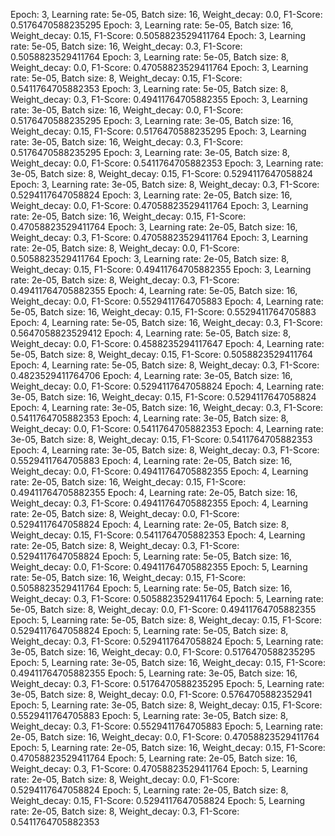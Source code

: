 Epoch: 3, Learning rate: 5e-05, Batch size: 16, Weight_decay: 0.0, F1-Score: 0.5176470588235295
Epoch: 3, Learning rate: 5e-05, Batch size: 16, Weight_decay: 0.15, F1-Score: 0.5058823529411764
Epoch: 3, Learning rate: 5e-05, Batch size: 16, Weight_decay: 0.3, F1-Score: 0.5058823529411764
Epoch: 3, Learning rate: 5e-05, Batch size: 8, Weight_decay: 0.0, F1-Score: 0.47058823529411764
Epoch: 3, Learning rate: 5e-05, Batch size: 8, Weight_decay: 0.15, F1-Score: 0.5411764705882353
Epoch: 3, Learning rate: 5e-05, Batch size: 8, Weight_decay: 0.3, F1-Score: 0.49411764705882355
Epoch: 3, Learning rate: 3e-05, Batch size: 16, Weight_decay: 0.0, F1-Score: 0.5176470588235295
Epoch: 3, Learning rate: 3e-05, Batch size: 16, Weight_decay: 0.15, F1-Score: 0.5176470588235295
Epoch: 3, Learning rate: 3e-05, Batch size: 16, Weight_decay: 0.3, F1-Score: 0.5176470588235295
Epoch: 3, Learning rate: 3e-05, Batch size: 8, Weight_decay: 0.0, F1-Score: 0.5411764705882353
Epoch: 3, Learning rate: 3e-05, Batch size: 8, Weight_decay: 0.15, F1-Score: 0.5294117647058824
Epoch: 3, Learning rate: 3e-05, Batch size: 8, Weight_decay: 0.3, F1-Score: 0.5294117647058824
Epoch: 3, Learning rate: 2e-05, Batch size: 16, Weight_decay: 0.0, F1-Score: 0.47058823529411764
Epoch: 3, Learning rate: 2e-05, Batch size: 16, Weight_decay: 0.15, F1-Score: 0.47058823529411764
Epoch: 3, Learning rate: 2e-05, Batch size: 16, Weight_decay: 0.3, F1-Score: 0.47058823529411764
Epoch: 3, Learning rate: 2e-05, Batch size: 8, Weight_decay: 0.0, F1-Score: 0.5058823529411764
Epoch: 3, Learning rate: 2e-05, Batch size: 8, Weight_decay: 0.15, F1-Score: 0.49411764705882355
Epoch: 3, Learning rate: 2e-05, Batch size: 8, Weight_decay: 0.3, F1-Score: 0.49411764705882355
Epoch: 4, Learning rate: 5e-05, Batch size: 16, Weight_decay: 0.0, F1-Score: 0.5529411764705883
Epoch: 4, Learning rate: 5e-05, Batch size: 16, Weight_decay: 0.15, F1-Score: 0.5529411764705883
Epoch: 4, Learning rate: 5e-05, Batch size: 16, Weight_decay: 0.3, F1-Score: 0.5647058823529412
Epoch: 4, Learning rate: 5e-05, Batch size: 8, Weight_decay: 0.0, F1-Score: 0.4588235294117647
Epoch: 4, Learning rate: 5e-05, Batch size: 8, Weight_decay: 0.15, F1-Score: 0.5058823529411764
Epoch: 4, Learning rate: 5e-05, Batch size: 8, Weight_decay: 0.3, F1-Score: 0.4823529411764706
Epoch: 4, Learning rate: 3e-05, Batch size: 16, Weight_decay: 0.0, F1-Score: 0.5294117647058824
Epoch: 4, Learning rate: 3e-05, Batch size: 16, Weight_decay: 0.15, F1-Score: 0.5294117647058824
Epoch: 4, Learning rate: 3e-05, Batch size: 16, Weight_decay: 0.3, F1-Score: 0.5411764705882353
Epoch: 4, Learning rate: 3e-05, Batch size: 8, Weight_decay: 0.0, F1-Score: 0.5411764705882353
Epoch: 4, Learning rate: 3e-05, Batch size: 8, Weight_decay: 0.15, F1-Score: 0.5411764705882353
Epoch: 4, Learning rate: 3e-05, Batch size: 8, Weight_decay: 0.3, F1-Score: 0.5529411764705883
Epoch: 4, Learning rate: 2e-05, Batch size: 16, Weight_decay: 0.0, F1-Score: 0.49411764705882355
Epoch: 4, Learning rate: 2e-05, Batch size: 16, Weight_decay: 0.15, F1-Score: 0.49411764705882355
Epoch: 4, Learning rate: 2e-05, Batch size: 16, Weight_decay: 0.3, F1-Score: 0.49411764705882355
Epoch: 4, Learning rate: 2e-05, Batch size: 8, Weight_decay: 0.0, F1-Score: 0.5294117647058824
Epoch: 4, Learning rate: 2e-05, Batch size: 8, Weight_decay: 0.15, F1-Score: 0.5411764705882353
Epoch: 4, Learning rate: 2e-05, Batch size: 8, Weight_decay: 0.3, F1-Score: 0.5294117647058824
Epoch: 5, Learning rate: 5e-05, Batch size: 16, Weight_decay: 0.0, F1-Score: 0.49411764705882355
Epoch: 5, Learning rate: 5e-05, Batch size: 16, Weight_decay: 0.15, F1-Score: 0.5058823529411764
Epoch: 5, Learning rate: 5e-05, Batch size: 16, Weight_decay: 0.3, F1-Score: 0.5058823529411764
Epoch: 5, Learning rate: 5e-05, Batch size: 8, Weight_decay: 0.0, F1-Score: 0.49411764705882355
Epoch: 5, Learning rate: 5e-05, Batch size: 8, Weight_decay: 0.15, F1-Score: 0.5294117647058824
Epoch: 5, Learning rate: 5e-05, Batch size: 8, Weight_decay: 0.3, F1-Score: 0.5294117647058824
Epoch: 5, Learning rate: 3e-05, Batch size: 16, Weight_decay: 0.0, F1-Score: 0.5176470588235295
Epoch: 5, Learning rate: 3e-05, Batch size: 16, Weight_decay: 0.15, F1-Score: 0.49411764705882355
Epoch: 5, Learning rate: 3e-05, Batch size: 16, Weight_decay: 0.3, F1-Score: 0.5176470588235295
Epoch: 5, Learning rate: 3e-05, Batch size: 8, Weight_decay: 0.0, F1-Score: 0.5764705882352941
Epoch: 5, Learning rate: 3e-05, Batch size: 8, Weight_decay: 0.15, F1-Score: 0.5529411764705883
Epoch: 5, Learning rate: 3e-05, Batch size: 8, Weight_decay: 0.3, F1-Score: 0.5529411764705883
Epoch: 5, Learning rate: 2e-05, Batch size: 16, Weight_decay: 0.0, F1-Score: 0.47058823529411764
Epoch: 5, Learning rate: 2e-05, Batch size: 16, Weight_decay: 0.15, F1-Score: 0.47058823529411764
Epoch: 5, Learning rate: 2e-05, Batch size: 16, Weight_decay: 0.3, F1-Score: 0.47058823529411764
Epoch: 5, Learning rate: 2e-05, Batch size: 8, Weight_decay: 0.0, F1-Score: 0.5294117647058824
Epoch: 5, Learning rate: 2e-05, Batch size: 8, Weight_decay: 0.15, F1-Score: 0.5294117647058824
Epoch: 5, Learning rate: 2e-05, Batch size: 8, Weight_decay: 0.3, F1-Score: 0.5411764705882353